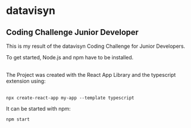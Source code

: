 # datavisyn

## Coding Challenge Junior Developer

This is my result of the datavisyn Coding Challenge for Junior Developers.

To get started, Node.js and npm have to be installed.

<br>
The Project was created with the React App Library and the typescript extension using:
<br><br>

`npx create-react-app my-app --template typescript`

It can be started with npm:

`npm start`
